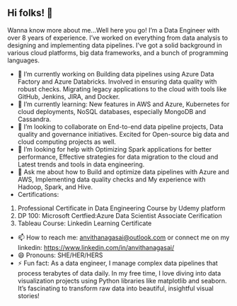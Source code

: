 ## Hi folks! 👋

Wanna know more about me...Well here you go!  I’m a Data Engineer with over 8 years of experience. I’ve worked on everything from data analysis to designing and implementing data pipelines. I’ve got a solid background in various cloud platforms, big data frameworks, and a bunch of programming languages.
- 🔭 I’m currently working on Building data pipelines using Azure Data Factory and Azure Databricks. Involved in ensuring data quality with robust checks. Migrating legacy applications to the cloud with tools like GitHub, Jenkins, JIRA, and Docker.
- 🌱 I’m currently learning: New features in AWS and Azure, Kubernetes for cloud deployments, NoSQL databases, especially MongoDB and Cassandra.
- 👯 I’m looking to collaborate on End-to-end data pipeline projects, Data quality and governance initiatives. Excited for Open-source big data and cloud computing projects as well.
- 🤔 I’m looking for help with Optimizing Spark applications for better performance, Effective strategies for data migration to the cloud and Latest trends and tools in data engineering.
- 💬 Ask me about how to Build and optimize data pipelines with Azure and AWS, Implementing data quality checks and My experience with Hadoop, Spark, and Hive.
- Certifications: 
1. Professional Certificate in Data Engineering Course by Udemy platform
2. DP 100: Microsoft Certfied:Azure Data Scientist Associate Cerification 
3. Tableau Course: Linkedin Learning Certificate
- 📫 How to reach me: anvithanagasai@outlook.com or connect me on my linkedin: https://www.linkedin.com/in/anvithanagasai/
- 😄 Pronouns: SHE/HER/HERS 
- ⚡ Fun fact: As a data engineer, I manage complex data pipelines that process terabytes of data daily. In my free time, I love diving into data visualization projects using Python libraries like matplotlib and seaborn. It’s fascinating to transform raw data into beautiful, insightful visual stories!
